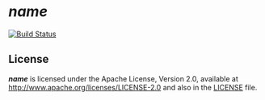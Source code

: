 # $name$
[![Build Status](https://travis-ci.org/$github_owner$/$name$.svg?branch=master)](https://travis-ci.org/$github_owner$/$name$)

## License

**$name$** is licensed under the Apache License, Version 2.0, available at
http://www.apache.org/licenses/LICENSE-2.0 and also in the
[LICENSE](https://github.com/fthomas/status-page/blob/master/LICENSE) file.
